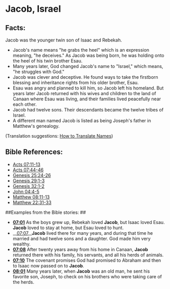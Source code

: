 # Jacob, Israel #

## Facts: ##

Jacob was the younger twin son of Isaac and Rebekah.

* Jacob's name means "he grabs the heel" which is an expression meaning, "he deceives." As Jacob was being born, he was holding onto the heel of his twin brother Esau.
* Many years later, God changed Jacob's name to "Israel," which means, "he struggles with God."
* Jacob was clever and deceptive. He found ways to take the firstborn blessing and inheritance rights from his older brother, Esau.
* Esau was angry and planned to kill him, so Jacob left his homeland. But years later Jacob returned with his wives and children to the land of Canaan where Esau was living, and their families lived peacefully near each other.
* Jacob had twelve sons. Their descendants became the twelve tribes of Israel.
* A different man named Jacob is listed as being Joseph's father in Matthew's genealogy.

(Translation suggestions: [How to Translate Names](en/ta-vol1/translate/man/translate-names))



## Bible References: ##

* [Acts 07:11-13](en/tn/act/help/07/11)
* [Acts 07:44-46](en/tn/act/help/07/44)
* [Genesis 25:24-26](en/tn/gen/help/25/24)
* [Genesis 29:1-3](en/tn/gen/help/29/01)
* [Genesis 32:1-2](en/tn/gen/help/32/01)
* [John 04:4-5](en/tn/jhn/help/04/04)
* [Matthew 08:11-13](en/tn/mat/help/08/11)
* [Matthew 22:31-33](en/tn/mat/help/22/31)

##Examples from the Bible stories: ##

* __[07:01](en/tn/obs/help/07/01)__ As the boys grew up, Rebekah loved __Jacob__, but Isaac loved Esau. __Jacob__  loved to stay at home, but Esau loved to hunt.
* __[07:07](en/tn/obs/help/07/07)____Jacob__  lived there for many years, and during that time he married and had twelve sons and a daughter. God made him very wealthy.
* __[07:08](en/tn/obs/help/07/08)__ After twenty years away from his home in Canaan, __Jacob__  returned there with his family, his servants, and all his herds of animals.
* __[07:10](en/tn/obs/help/07/10)__ The covenant promises God had promised to Abraham and then to Isaac now passed on to __Jacob__.
* __[08:01](en/tn/obs/help/08/01)__ Many years later, when __Jacob__  was an old man, he sent his favorite son, Joseph, to check on his brothers who were taking care of the herds.